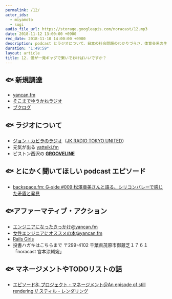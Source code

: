 ```yaml
---
permalink: /12/
actor_ids:
  - miyamoto
  - sugi
audio_file_url: https://storage.googleapis.com/noracast/12.mp3
date: 2018-11-12 13:00:00 +0900
rec_date: 2018-11-10 14:00:00 +0900
description: podcast とラジオについて、日本の社会問題のわかりづらさ、体育会系の生存者バイアス、歴史ある差別に対するアファーマティブ・アクション、マネージメントやTODOリスト、などについて話しました。
duration: "1:49:59"
layout: article
title: 12. 僕が一発ギャグで繋いでおけばいいですか？
---
```


## 🐟 新規調達
- [yancan.fm](https://www.yancan.tech/)
- [そこまでゆうかねラジオ](https://anchor.fm/yukaneradio)
- [ブクログ](https://booklog.jp/)


## 🐟 ラジオについて
- [ジョン・カビラのラジオ](http://radiko.jp/share/?sid=FMJ&t=20181109090000&noreload=1)（[JK RADIO TOKYO UNITED](http://radiko.jp/share/?sid=FMJ&t=20181109090000&noreload=1)）
- 元気が出る [yatteiki.fm](https://yatteiki.fm/) 
- ピストン西沢の [**GROOVELINE**](https://www.j-wave.co.jp/original/grooveline/)


## 🐟 とにかく聞いてほしい podcast エピソード
- [backspace.fm: G-side #009:松澤亜美さんと語る、シリコンバレーで感じた矛盾と発見](http://backspace.fm/episode/g009/)


## 🐟アファーマティブ・アクション
- [エンジニアになったきっかけ@yancan.fm](https://www.yancan.tech/episode/1)
- [女性エンジニアにオススメの本@yancan.fm](https://www.yancan.tech/episode/2)
- [Rails Girls](http://railsgirls.jp/)
- 投書ハガキはこちらまで 〒299-4102 千葉県茂原市御蔵芝１７６１ 「noracast 宮本涼輔宛」


## 🐟 マネージメントやTODOリストの話
- [エピソード8: プロジェクト・マネージメント＠An episode of still rendering // スティル・レンダリング](https://anchor.fm/stillrendering/episodes/8-e2h6m0)